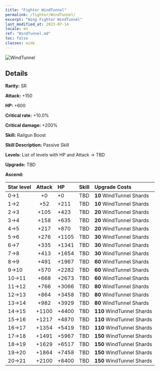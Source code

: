 ```yaml
---
title: "Fighter WindTunnel"
permalink: /fighter/WindTunnel/
excerpt: "Wing Fighter WindTunnel"
last_modified_at: 2023-07-14
locale: en
ref: "WindTunnel.md"
toc: false
classes: wide
---
```



 ![WindTunnel](/images/ship/fj_img8.png)

## Details

 **Rarity:** SR 

 **Attack:** +150

 **HP:** +600

 **Critical rate:** +10.0%

 **Critical damage:** +200%

 **Skill:** Railgun Boost

 **Skill Description:**  Passive Skill

 **Levels:**  List of levels with HP and Attack -> TBD

 **Upgrade:**  TBD

 **Ascend:**  

  |  Star level | Attack | HP |  Skill | Upgrade Costs |
  |:------|:----:|:------|:-------:|:-------------------|
  | 0->1  | +0  | +0  | TBD  | **10** WindTunnel Shards |
  | 1->2  | +52  | +211  | TBD  | **10** WindTunnel Shards |
  | 2->3  | +105  | +423  | TBD  | **20** WindTunnel Shards |
  | 3->4  | +158  | +635  | TBD  | **20** WindTunnel Shards |
  | 4->5  | +217  | +870  | TBD  | **20** WindTunnel Shards |
  | 5->6  | +276  | +1105  | TBD  | **30** WindTunnel Shards |
  | 6->7  | +335  | +1341  | TBD  | **30** WindTunnel Shards |
  | 7->8  | +413  | +1654  | TBD  | **30** WindTunnel Shards |
  | 8->9  | +491  | +1967  | TBD  | **60** WindTunnel Shards |
  | 9->10  | +570  | +2282  | TBD  | **60** WindTunnel Shards |
  | 10->11  | +668  | +2673  | TBD  | **60** WindTunnel Shards |
  | 11->12  | +766  | +3066  | TBD  | **80** WindTunnel Shards |
  | 12->13  | +864  | +3458  | TBD  | **80** WindTunnel Shards |
  | 13->14  | +982  | +3929  | TBD  | **80** WindTunnel Shards |
  | 14->15  | +1100  | +4400  | TBD  | **110** WindTunnel Shards |
  | 15->16  | +1217  | +4870  | TBD  | **110** WindTunnel Shards |
  | 16->17  | +1354  | +5419  | TBD  | **110** WindTunnel Shards |
  | 17->18  | +1491  | +5967  | TBD  | **150** WindTunnel Shards |
  | 18->19  | +1629  | +6517  | TBD  | **150** WindTunnel Shards |
  | 19->20  | +1864  | +7458  | TBD  | **150** WindTunnel Shards |
  | 20->21  | +2100  | +8400  | TBD  | **150** WindTunnel Shards |

